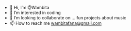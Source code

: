- 👋 Hi, I’m @Wambita
- 👀 I’m interested in coding
- 💞️ I’m looking to collaborate on ... fun projects about music
- 📫 How to reach me wambitafana@gmail.com
